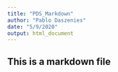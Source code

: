 ```yaml
---
title: "PDS_Markdown"
author: "Pablo Daszenies"
date: "5/9/2020"
output: html_document
---
```


## This is a markdown file

